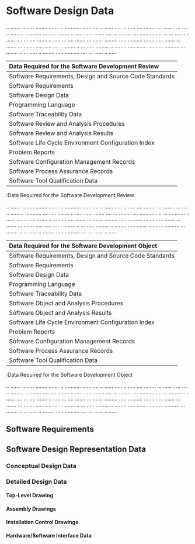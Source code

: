 # Software Design Data

.. ....... ........ ........ ....... .. ........... ...... .... .. ...... ..... .. ..... .... ........ ... ...... . ... .... .. ......... ........... .... .... ........ .. .... . ..... ....... .... ... ........ .... ............ .. ... ... ....... .. ...... .... ... .... ....... .. ..... ... .... ....... ... ....... ......... ..... .......... ....... ..... ....... ... ....... ... ....... ..... ..... .... . ........ .. ... ..... ......... .. ........ ..... ....... .......... .......... ... ........ .. ... ..... .. ........ ..... .......... .... ... ...... .. .....

| Data Required for the Software Development Review       |
|:--------------------------------------------------------|
| Software Requirements, Design and Source Code Standards |
| Software Requirements                                   |
| Software Design Data                                    |
| Programming Language                                    |
| Software Traceability Data                              |
| Software Review and Analysis Procedures                 |
| Software Review and Analysis Results                    |
| Software Life Cycle Environment Configuration Index     |
| Problem Reports                                         |
| Software Configuration Management Records               |
| Software Process Assurance Records                      |
| Software Tool Qualification Data                        |
:Data Required for the Software Development Review

.. ....... ........ ........ ....... .. ........... ...... .... .. ...... ..... .. ..... .... ........ ... ...... . ... .... .. ......... ........... .... .... ........ .. .... . ..... ....... .... ... ........ .... ............ .. ... ... ....... .. ...... .... ... .... ....... .. ..... ... .... ....... ... ....... ......... ..... .......... ....... ..... ....... ... ....... ... ....... ..... ..... .... . ........ .. ... ..... ......... .. ........ ..... ....... .......... .......... ... ........ .. ... ..... .. ........ ..... .......... .... ... ...... .. .....

| Data Required for the Software Development Object       |
|:--------------------------------------------------------|
| Software Requirements, Design and Source Code Standards |
| Software Requirements                                   |
| Software Design Data                                    |
| Programming Language                                    |
| Software Traceability Data                              |
| Software Object and Analysis Procedures                 |
| Software Object and Analysis Results                    |
| Software Life Cycle Environment Configuration Index     |
| Problem Reports                                         |
| Software Configuration Management Records               |
| Software Process Assurance Records                      |
| Software Tool Qualification Data                        |
:Data Required for the Software Development Object

.. ....... ........ ........ ....... .. ........... ...... .... .. ...... ..... .. ..... .... ........ ... ...... . ... .... .. ......... ........... .... .... ........ .. .... . ..... ....... .... ... ........ .... ............ .. ... ... ....... .. ...... .... ... .... ....... .. ..... ... .... ....... ... ....... ......... ..... .......... ....... ..... ....... ... ....... ... ....... ..... ..... .... . ........ .. ... ..... ......... .. ........ ..... ....... .......... .......... ... ........ .. ... ..... .. ........ ..... .......... .... ... ...... .. .....

## Software Requirements
## Software Design Representation Data
### Conceptual Design Data
### Detailed Design Data
#### Top-Level Drawing
#### Assembly Drawings
#### Installation Control Drawings
#### Hardware/Software Interface Data
